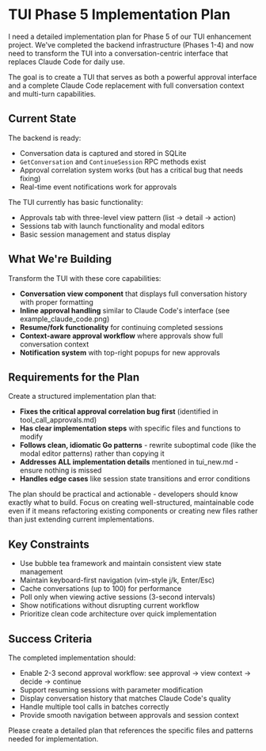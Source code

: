# TUI Phase 5 Implementation Plan

I need a detailed implementation plan for Phase 5 of our TUI enhancement project. We've completed the backend infrastructure (Phases 1-4) and now need to transform the TUI into a conversation-centric interface that replaces Claude Code for daily use.

The goal is to create a TUI that serves as both a powerful approval interface and a complete Claude Code replacement with full conversation context and multi-turn capabilities.

## Current State

The backend is ready:

- Conversation data is captured and stored in SQLite
- `GetConversation` and `ContinueSession` RPC methods exist
- Approval correlation system works (but has a critical bug that needs fixing)
- Real-time event notifications work for approvals

The TUI currently has basic functionality:

- Approvals tab with three-level view pattern (list → detail → action)
- Sessions tab with launch functionality and modal editors
- Basic session management and status display

## What We're Building

Transform the TUI with these core capabilities:

- **Conversation view component** that displays full conversation history with proper formatting
- **Inline approval handling** similar to Claude Code's interface (see example_claude_code.png)
- **Resume/fork functionality** for continuing completed sessions
- **Context-aware approval workflow** where approvals show full conversation context
- **Notification system** with top-right popups for new approvals

## Requirements for the Plan

Create a structured implementation plan that:

- **Fixes the critical approval correlation bug first** (identified in tool_call_approvals.md)
- **Has clear implementation steps** with specific files and functions to modify
- **Follows clean, idiomatic Go patterns** - rewrite suboptimal code (like the modal editor patterns) rather than copying it
- **Addresses ALL implementation details** mentioned in tui_new.md - ensure nothing is missed
- **Handles edge cases** like session state transitions and error conditions

The plan should be practical and actionable - developers should know exactly what to build. Focus on creating well-structured, maintainable code even if it means refactoring existing components or creating new files rather than just extending current implementations.

## Key Constraints

- Use bubble tea framework and maintain consistent view state management
- Maintain keyboard-first navigation (vim-style j/k, Enter/Esc)
- Cache conversations (up to 100) for performance
- Poll only when viewing active sessions (3-second intervals)
- Show notifications without disrupting current workflow
- Prioritize clean code architecture over quick implementation

## Success Criteria

The completed implementation should:

- Enable 2-3 second approval workflow: see approval → view context → decide → continue
- Support resuming sessions with parameter modification
- Display conversation history that matches Claude Code's quality
- Handle multiple tool calls in batches correctly
- Provide smooth navigation between approvals and session context

Please create a detailed plan that references the specific files and patterns needed for implementation.
